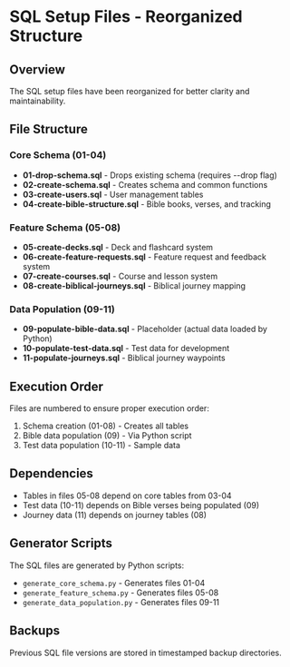 # SQL Setup Files - Reorganized Structure

## Overview
The SQL setup files have been reorganized for better clarity and maintainability.

## File Structure

### Core Schema (01-04)
- **01-drop-schema.sql** - Drops existing schema (requires --drop flag)
- **02-create-schema.sql** - Creates schema and common functions
- **03-create-users.sql** - User management tables
- **04-create-bible-structure.sql** - Bible books, verses, and tracking

### Feature Schema (05-08)
- **05-create-decks.sql** - Deck and flashcard system
- **06-create-feature-requests.sql** - Feature request and feedback system
- **07-create-courses.sql** - Course and lesson system
- **08-create-biblical-journeys.sql** - Biblical journey mapping

### Data Population (09-11)
- **09-populate-bible-data.sql** - Placeholder (actual data loaded by Python)
- **10-populate-test-data.sql** - Test data for development
- **11-populate-journeys.sql** - Biblical journey waypoints

## Execution Order
Files are numbered to ensure proper execution order:
1. Schema creation (01-08) - Creates all tables
2. Bible data population (09) - Via Python script
3. Test data population (10-11) - Sample data

## Dependencies
- Tables in files 05-08 depend on core tables from 03-04
- Test data (10-11) depends on Bible verses being populated (09)
- Journey data (11) depends on journey tables (08)

## Generator Scripts
The SQL files are generated by Python scripts:
- `generate_core_schema.py` - Generates files 01-04
- `generate_feature_schema.py` - Generates files 05-08
- `generate_data_population.py` - Generates files 09-11

## Backups
Previous SQL file versions are stored in timestamped backup directories.
